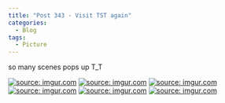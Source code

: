 ```yaml
---
title: "Post 343 - Visit TST again"
categories:
  - Blog
tags:
  - Picture
---
```


so many scenes pops up T_T

<a href="https://imgur.com/jXO2R8Q"><img src="https://i.imgur.com/jXO2R8Q.jpg" title="source: imgur.com" /></a>
<a href="https://imgur.com/Agf5RQ2"><img src="https://i.imgur.com/Agf5RQ2.jpg" title="source: imgur.com" /></a>
<a href="https://imgur.com/QlAQwoS"><img src="https://i.imgur.com/QlAQwoS.jpg" title="source: imgur.com" /></a>
<a href="https://imgur.com/0iTMGCn"><img src="https://i.imgur.com/0iTMGCn.jpg" title="source: imgur.com" /></a>
<a href="https://imgur.com/pXGT2Jo"><img src="https://i.imgur.com/pXGT2Jo.jpg" title="source: imgur.com" /></a>
<a href="https://imgur.com/JYizOgo"><img src="https://i.imgur.com/JYizOgo.jpg" title="source: imgur.com" /></a>

<script src="https://utteranc.es/client.js"
        repo="serendipityinlife/serendipityinlife.github.io"
        issue-term="pathname"
        theme="github-light"
        crossorigin="anonymous"
        async>
</script>


